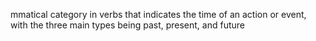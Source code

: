 mmatical category in verbs that indicates the time of an action or event, with the three main types being past, present, and future